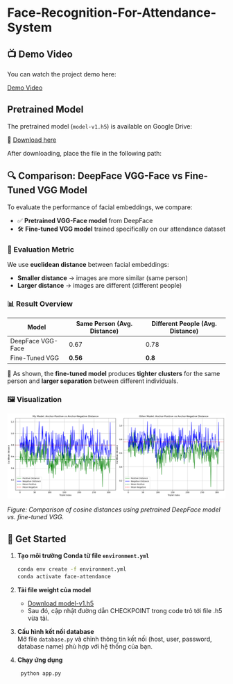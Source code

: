 # Face-Recognition-For-Attendance-System

## 📺 Demo Video

You can watch the project demo here:

[Demo Video](https://drive.google.com/file/d/1Go0Z6ha2YooVh-sEB3TEQo0UwR7K3Tdq/view?usp=drive_link)

## Pretrained Model

The pretrained model (`model-v1.h5`) is available on Google Drive:

🔗 [Download here](https://drive.google.com/file/d/1oBigalkRvHei7WMu8zn9L5KqxWZdy0mr/view?usp=sharing)

After downloading, place the file in the following path:

## 🔍 Comparison: DeepFace VGG-Face vs Fine-Tuned VGG Model

To evaluate the performance of facial embeddings, we compare:

- ✅ **Pretrained VGG-Face model** from DeepFace  
- 🛠️ **Fine-tuned VGG model** trained specifically on our attendance dataset

### 🎯 Evaluation Metric

We use **euclidean distance** between facial embeddings:

- **Smaller distance** → images are more similar (same person)  
- **Larger distance** → images are different (different people)

### 📊 Result Overview

| Model              | Same Person (Avg. Distance) | Different People (Avg. Distance) |
|-------------------|-----------------------------|----------------------------------|
| DeepFace VGG-Face | 0.67                        | 0.78                             |
| Fine-Tuned VGG    | **0.56**                    | **0.8**                          |

🔎 As shown, the **fine-tuned model** produces **tighter clusters** for the same person and **larger separation** between different individuals.

### 🖼️ Visualization

![Embedding Comparison](imgs/finetune_vgg.png)

*Figure: Comparison of cosine distances using pretrained DeepFace model vs. fine-tuned VGG.*
## 🚀 Get Started

1. **Tạo môi trường Conda từ file `environment.yml`**  
   ```bash
   conda env create -f environment.yml
   conda activate face-attendance
    ```
2. **Tải file weight của model**  
   - [Download model-v1.h5](https://drive.google.com/file/d/1oBigalkRvHei7WMu8zn9L5KqxWZdy0mr/view?usp=sharing)
   - Sau đó, cập nhật đường dẫn CHECKPOINT trong code trỏ tới file .h5 vừa tải.

3. **Cấu hình kết nối database**  
   Mở file `database.py` và chỉnh thông tin kết nối (host, user, password, database name) phù hợp với hệ thống của bạn.

4. **Chạy ứng dụng**  
   ```bash
    python app.py
    ```